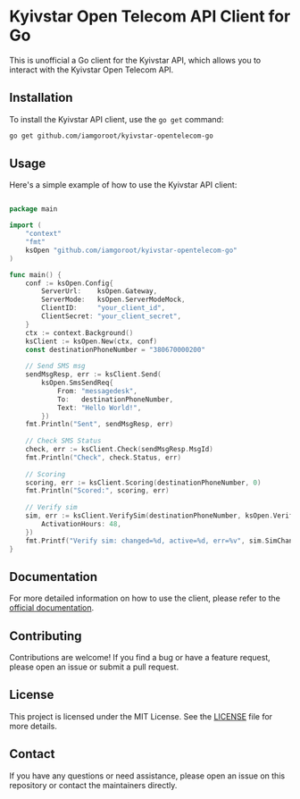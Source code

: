 # Kyivstar Open Telecom API Client for Go

This is unofficial a Go client for the Kyivstar API, which allows you to interact with the Kyivstar Open Telecom API.

## Installation

To install the Kyivstar API client, use the `go get` command:

```bash
go get github.com/iamgoroot/kyivstar-opentelecom-go
```

## Usage

Here's a simple example of how to use the Kyivstar API client:

```go

package main

import (
	"context"
	"fmt"
	ksOpen "github.com/iamgoroot/kyivstar-opentelecom-go"
)

func main() {
    conf := ksOpen.Config{
        ServerUrl:    ksOpen.Gateway,
        ServerMode:   ksOpen.ServerModeMock,
        ClientID:     "your_client_id",
        ClientSecret: "your_client_secret",
    }
    ctx := context.Background()
    ksClient := ksOpen.New(ctx, conf)
    const destinationPhoneNumber = "380670000200"
	
    // Send SMS msg
    sendMsgResp, err := ksClient.Send(
        ksOpen.SmsSendReq{
            From: "messagedesk",
            To:   destinationPhoneNumber,
            Text: "Hello World!",
        })
    fmt.Println("Sent", sendMsgResp, err)
    
    // Check SMS Status
    check, err := ksClient.Check(sendMsgResp.MsgId)
    fmt.Println("Check", check.Status, err)
    
    // Scoring
    scoring, err := ksClient.Scoring(destinationPhoneNumber, 0)
    fmt.Println("Scored:", scoring, err)
    
    // Verify sim
    sim, err := ksClient.VerifySim(destinationPhoneNumber, ksOpen.VerifySimReq{
        ActivationHours: 48,
    })
    fmt.Printf("Verify sim: changed=%d, active=%d, err=%v", sim.SimChanged, sim.IsActive, err)
}

```

## Documentation

For more detailed information on how to use the client, please refer to the [official documentation](https://api-gateway.kyivstar.ua).

## Contributing

Contributions are welcome! If you find a bug or have a feature request, please open an issue or submit a pull request.

## License

This project is licensed under the MIT License. See the [LICENSE](LICENSE) file for more details.

## Contact

If you have any questions or need assistance, please open an issue on this repository or contact the maintainers directly.

